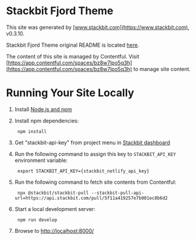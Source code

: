 # Stackbit Fjord Theme

This site was generated by [www.stackbit.com](https://www.stackbit.com), v0.3.10.

Stackbit Fjord Theme original README is located [here](./README.theme.md).

The content of this site is managed by Contentful. Visit [https://app.contentful.com/spaces/bz8w7lpo5q3h](https://app.contentful.com/spaces/bz8w7lpo5q3h) to manage site content.

# Running Your Site Locally

1. Install [Node.js and npm](https://nodejs.org/en/)

1. Install npm dependencies:

        npm install

1. Get "stackbit-api-key" from project menu in [Stackbit dashboard](https://app.stackbit.com/dashboard)

1. Run the following command to assign this key to `STACKBIT_API_KEY` environment variable:

        export STACKBIT_API_KEY={stackbit_netlify_api_key}

1. Run the following command to fetch site contents from Contentful:

        npx @stackbit/stackbit-pull --stackbit-pull-api-url=https://api.stackbit.com/pull/5f11a419257e7b001ec8b6d2

1. Start a local development server:

        npm run develop

1. Browse to [http://localhost:8000/](http://localhost:8000/)

